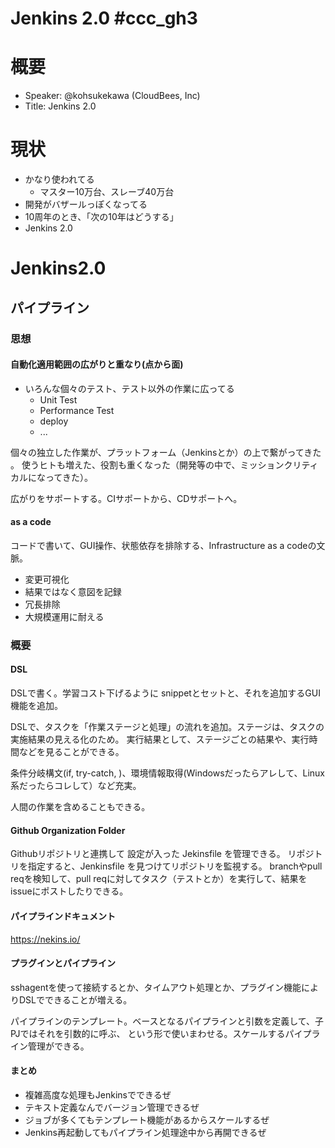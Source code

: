 Jenkins 2.0 #ccc_gh3
====================

# 概要
- Speaker: @kohsukekawa (CloudBees, Inc)
- Title: Jenkins 2.0

# 現状
- かなり使われてる
    - マスター10万台、スレーブ40万台
- 開発がバザールっぽくなってる
- 10周年のとき、「次の10年はどうする」
- Jenkins 2.0

# Jenkins2.0
## パイプライン
### 思想
#### 自動化適用範囲の広がりと重なり(点から面)

- いろんな個々のテスト、テスト以外の作業に広ってる
    - Unit Test
    - Performance Test
	- deploy
	- ...
	
個々の独立した作業が、プラットフォーム（Jenkinsとか）の上で繋がってきた	。
使うヒトも増えた、役割も重くなった（開発等の中で、ミッションクリティカルになってきた）。

広がりをサポートする。CIサポートから、CDサポートへ。


#### as a code
コードで書いて、GUI操作、状態依存を排除する、Infrastructure as a codeの文脈。

- 変更可視化
- 結果ではなく意図を記録
- 冗長排除
- 大規模運用に耐える

### 概要
#### DSL
DSLで書く。学習コスト下げるように snippetとセットと、それを追加するGUI機能を追加。

DSLで、タスクを「作業ステージと処理」の流れを追加。ステージは、タスクの実施結果の見える化のため。
実行結果として、ステージごとの結果や、実行時間などを見ることができる。

条件分岐構文(if, try-catch, )、環境情報取得(Windowsだったらアレして、Linux系だったらコレして）など充実。

人間の作業を含めることもできる。

#### Github Organization Folder
Githubリポジトリと連携して 設定が入った Jekinsfile を管理できる。
リポジトリを指定すると、Jenkinsfile を見つけてリポジトリを監視する。
branchやpull reqを検知して、pull reqに対してタスク（テストとか）を実行して、結果をissueにポストしたりできる。

#### パイプラインドキュメント
https://nekins.io/

#### プラグインとパイプライン
sshagentを使って接続するとか、タイムアウト処理とか、プラグイン機能によりDSLでできることが増える。

パイプラインのテンプレート。ベースとなるパイプラインと引数を定義して、子PJではそれを引数的に呼ぶ、
という形で使いまわせる。スケールするパイプライン管理ができる。

#### まとめ

- 複雑高度な処理もJenkinsでできるぜ
- テキスト定義なんでバージョン管理できるぜ
- ジョブが多くてもテンプレート機能があるからスケールするぜ
- Jenkins再起動してもパイプライン処理途中から再開できるぜ
